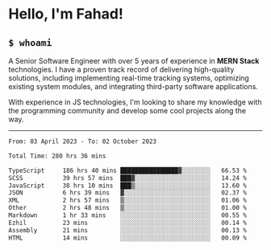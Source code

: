 <h1>Hello, I'm Fahad!</h1>

<h2><code>$ whoami</code></h2>

A Senior Software Engineer with over 5 years of experience in **MERN Stack** technologies. I have a proven track record of delivering high-quality solutions, including implementing real-time tracking systems, optimizing existing system modules, and integrating third-party software applications.

With experience in JS technologies, I'm looking to share my knowledge with the programming community and develop some cool projects along the way.

---

<!--START_SECTION:waka-->

```txt
From: 03 April 2023 - To: 02 October 2023

Total Time: 280 hrs 36 mins

TypeScript     186 hrs 40 mins ████████████████▓░░░░░░░░   66.53 %
SCSS           39 hrs 57 mins  ███▓░░░░░░░░░░░░░░░░░░░░░   14.24 %
JavaScript     38 hrs 10 mins  ███▒░░░░░░░░░░░░░░░░░░░░░   13.60 %
JSON           6 hrs 39 mins   ▓░░░░░░░░░░░░░░░░░░░░░░░░   02.37 %
XML            2 hrs 57 mins   ▒░░░░░░░░░░░░░░░░░░░░░░░░   01.06 %
Other          2 hrs 48 mins   ▒░░░░░░░░░░░░░░░░░░░░░░░░   01.00 %
Markdown       1 hr 33 mins    ░░░░░░░░░░░░░░░░░░░░░░░░░   00.55 %
Ezhil          23 mins         ░░░░░░░░░░░░░░░░░░░░░░░░░   00.14 %
Assembly       21 mins         ░░░░░░░░░░░░░░░░░░░░░░░░░   00.13 %
HTML           14 mins         ░░░░░░░░░░░░░░░░░░░░░░░░░   00.09 %
```

<!--END_SECTION:waka-->

<!--
**heyFahad/heyFahad** is a ✨ _special_ ✨ repository because its `README.md` (this file) appears on your GitHub profile.

Here are some ideas to get you started:

- 🔭 I’m currently working on ...
- 🌱 I’m currently learning ...
- 👯 I’m looking to collaborate on ...
- 🤔 I’m looking for help with ...
- 💬 Ask me about ...
- 📫 How to reach me: ...
- 😄 Pronouns: ...
- ⚡ Fun fact: ...
-->
